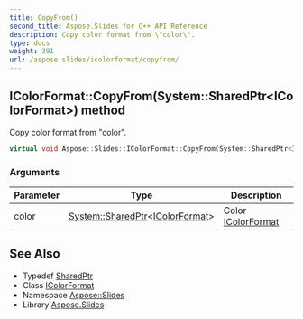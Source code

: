 ```yaml
---
title: CopyFrom()
second_title: Aspose.Slides for C++ API Reference
description: Copy color format from \"color\".
type: docs
weight: 391
url: /aspose.slides/icolorformat/copyfrom/
---
```

## IColorFormat::CopyFrom(System::SharedPtr\<IColorFormat\>) method


Copy color format from \"color\".

```cpp
virtual void Aspose::Slides::IColorFormat::CopyFrom(System::SharedPtr<IColorFormat> color)=0
```


### Arguments

| Parameter | Type | Description |
| --- | --- | --- |
| color | [System::SharedPtr](../../../system/sharedptr/)\<[IColorFormat](../)\> | Color [IColorFormat](../) |

## See Also

* Typedef [SharedPtr](../../../system/sharedptr/)
* Class [IColorFormat](../)
* Namespace [Aspose::Slides](../../)
* Library [Aspose.Slides](../../../)